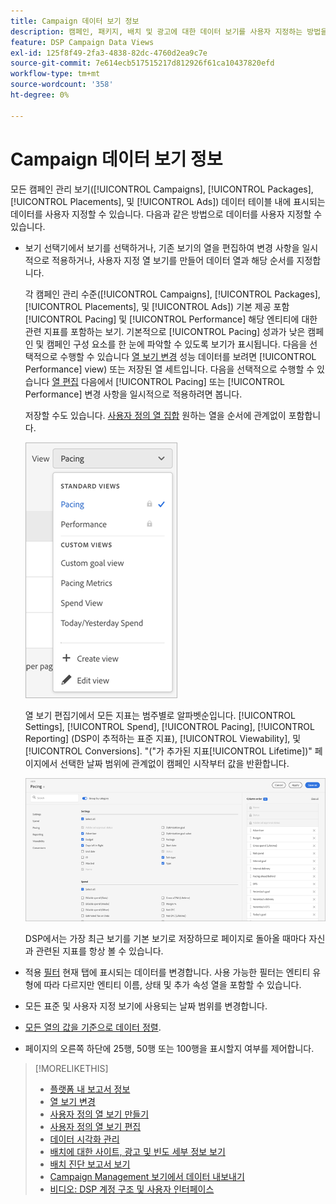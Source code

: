 ```yaml
---
title: Campaign 데이터 보기 정보
description: 캠페인, 패키지, 배치 및 광고에 대한 데이터 보기를 사용자 지정하는 방법을 알아봅니다.
feature: DSP Campaign Data Views
exl-id: 125f8f49-2fa3-4838-82dc-4760d2ea9c7e
source-git-commit: 7e614ecb517515217d812926f61ca10437820efd
workflow-type: tm+mt
source-wordcount: '358'
ht-degree: 0%

---
```


# Campaign 데이터 보기 정보

모든 캠페인 관리 보기([!UICONTROL Campaigns], [!UICONTROL Packages], [!UICONTROL Placements], 및 [!UICONTROL Ads]) 데이터 테이블 내에 표시되는 데이터를 사용자 지정할 수 있습니다. 다음과 같은 방법으로 데이터를 사용자 지정할 수 있습니다.

* 보기 선택기에서 보기를 선택하거나, 기존 보기의 열을 편집하여 변경 사항을 일시적으로 적용하거나, 사용자 지정 열 보기를 만들어 데이터 열과 해당 순서를 지정합니다.

   각 캠페인 관리 수준([!UICONTROL Campaigns], [!UICONTROL Packages], [!UICONTROL Placements], 및 [!UICONTROL Ads]) 기본 제공 포함 [!UICONTROL Pacing] 및 [!UICONTROL Performance] 해당 엔티티에 대한 관련 지표를 포함하는 보기. 기본적으로 [!UICONTROL Pacing] 성과가 낮은 캠페인 및 캠페인 구성 요소를 한 눈에 파악할 수 있도록 보기가 표시됩니다. 다음을 선택적으로 수행할 수 있습니다 [열 보기 변경](column-view-change.md) 성능 데이터를 보려면 [!UICONTROL Performance] view) 또는 저장된 열 세트입니다. 다음을 선택적으로 수행할 수 있습니다 [열 편집](column-view-edit.md) 다음에서 [!UICONTROL Pacing] 또는 [!UICONTROL Performance] 변경 사항을 일시적으로 적용하려면 봅니다.

   저장할 수도 있습니다. [사용자 정의 열 집합](column-view-create.md) 원하는 열을 순서에 관계없이 포함합니다.

   ![열 보기 선택기](/help/dsp/assets/column-view-selector.png)

   열 보기 편집기에서 모든 지표는 범주별로 알파벳순입니다. [!UICONTROL Settings], [!UICONTROL Spend], [!UICONTROL Pacing], [!UICONTROL Reporting] (DSP이 추적하는 표준 지표), [!UICONTROL Viewability], 및 [!UICONTROL Conversions]. &quot;(&quot;가 추가된 지표[!UICONTROL Lifetime])&quot; 페이지에서 선택한 날짜 범위에 관계없이 캠페인 시작부터 값을 반환합니다.

   ![열 보기 편집기](/help/dsp/assets/column-view-editor.png)

   DSP에서는 가장 최근 보기를 기본 보기로 저장하므로 페이지로 돌아올 때마다 자신과 관련된 지표를 항상 볼 수 있습니다.

* 적용 [필터](campaign-data-filter.md) 현재 탭에 표시되는 데이터를 변경합니다. 사용 가능한 필터는 엔티티 유형에 따라 다르지만 엔티티 이름, 상태 및 추가 속성 열을 포함할 수 있습니다.

* 모든 표준 및 사용자 지정 보기에 사용되는 날짜 범위를 변경합니다.

* [모든 열의 값을 기준으로 데이터 정렬](campaign-data-sort.md).

* 페이지의 오른쪽 하단에 25행, 50행 또는 100행을 표시할지 여부를 제어합니다.

>[!MORELIKETHIS]
>
>* [플랫폼 내 보고서 정보](campaign-reports-about.md)
>* [열 보기 변경](column-view-change.md)
>* [사용자 정의 열 보기 만들기](column-view-create.md)
>* [사용자 정의 열 보기 편집](column-view-edit.md)
>* [데이터 시각화 관리](campaign-data-visualization-manage.md)
>* [배치에 대한 사이트, 광고 및 빈도 세부 정보 보기](placement-details-view.md)
>* [배치 진단 보고서 보기](placement-diagnostics.md)
>* [Campaign Management 보기에서 데이터 내보내기](campaign-export-data.md)
>* [비디오: DSP 계정 구조 및 사용자 인터페이스](https://experienceleague.adobe.com/docs/advertising-learn/tutorials/dsp/ui.html)

